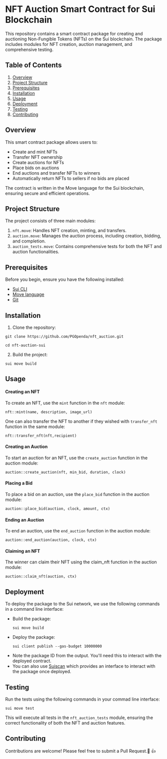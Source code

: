 # NFT Auction Smart Contract for Sui Blockchain

This repository contains a smart contract package for creating and auctioning Non-Fungible Tokens (NFTs) on the Sui blockchain. The package includes modules for NFT creation, auction management, and comprehensive testing.

## Table of Contents

1. [Overview](#overview)
2. [Project Structure](#project-structure)
3. [Prerequisites](#prerequisites)
4. [Installation](#installation)
5. [Usage](#usage)
6. [Deployment](#deployment)
7. [Testing](#testing)
8. [Contributing](#contributing)

## Overview

This smart contract package allows users to:

- Create and mint NFTs
- Transfer NFT ownership
- Create auctions for NFTs
- Place bids on auctions
- End auctions and transfer NFTs to winners
- Automatically return NFTs to sellers if no bids are placed

The contract is written in the Move language for the Sui blockchain, ensuring secure and efficient operations.

## Project Structure

The project consists of three main modules:

1. `nft.move`: Handles NFT creation, minting, and transfers.
2. `auction.move`: Manages the auction process, including creation, bidding, and completion.
3. `auction_tests.move`: Contains comprehensive tests for both the NFT and auction functionalities.

## Prerequisites

Before you begin, ensure you have the following installed:

- [Sui CLI](https://docs.sui.io/build/install)
- [Move language](https://github.com/move-language/move)
- [Git](https://git-scm.com/downloads)

## Installation

1. Clone the repository:

```
git clone https://github.com/PGOpenda/nft_auction.git
```

```
cd nft-auction-sui
```

2. Build the project:

```
sui move build
```

## Usage

#### Creating an NFT

To create an NFT, use the `mint` function in the `nft` module:
```move
nft::mint(name, description, image_url)
```
One can also transfer the NFT to another if they wished with `transfer_nft` function in the same module:
```move
nft::transfer_nft(nft,recipient)
```

#### Creating an Auction
To start an auction for an NFT, use the `create_auction` function in the auction module:
```move
auction::create_auction(nft, min_bid, duration, clock)
```

#### Placing a Bid 
To place a bid on an auction, use the `place_bid` function in the auction module:
```move
auction::place_bid(auction, clock, amount, ctx)
```

#### Ending an Auction
To end an auction, use the `end_auction` function in the auction module:
```move
auction::end_auction(auction, clock, ctx)
```

#### Claiming an NFT
The winner can claim their NFT using the claim_nft function in the auction module:
```move
auction::claim_nft(auction, ctx)
```

## Deployment
To deploy the package to the Sui network, we use the following commands in a command line interface:

- Build the package:
  ```
  sui move build
  ```
- Deploy the package:
    ```
    sui client publish --gas-budget 10000000
    ```   
- Note the package ID from the output. You'll need this to interact with the deployed contract.
- You can also use [Suiscan](https://suiscan.xyz/mainnet/home) which provides an interface to interact with the package once deployed.

## Testing
Run the tests using the following commands in your commad line interface:
```
sui move test
```
This will execute all tests in the `nft_auction_tests` module, ensuring the correct functionality of both the NFT and auction features.

## Contributing
Contributions are welcome! Please feel free to submit a Pull Request.🙂 👍